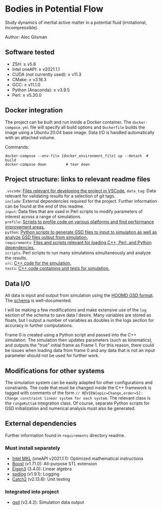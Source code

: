 # Bodies in Potential Flow

Study dynamics of inertial active matter in a potential fluid (irrotational, incompressible).  

Author: Alec Glisman

## Software tested

* ZSH: $\geq$ v5.8
* Intel oneAPI: $\geq$ v2021.1.1
* CUDA (not currently used): $\geq$ v11.3
* CMake: $\geq$ v3.16.3
* GCC: $\geq$ v11.1.0
* Python (Anaconda): $\geq$ v3.9.5
* Perl: $\geq$ v5.30.0

## Docker integration

The project can be built and run inside a Docker container.
The `docker-compose.yml` file will specify all build options and `Dockerfile` builds the image using a Ubuntu 20.04 base image.
Data I/O is handled automatically with an attached volume.

Commands:

```[shell]
docker-compose --env-file [docker_environment_file] up --detach  # build
docker-compose down         # tear down
```

## Project structure: links to relevant readme files

`.vscode`: [Files relevant for developing the project in VSCode.](.vscode/)
`data_tag`: Data relevant for validating results for a selection of git tags.  
`include`: External dependencies required for the project.
Further information can be found at the end of this readme.  
`input`: Data files that are used in Perl scripts to modify parameters of interest across a range of simulations.  
`profile`: [Scripts to profile code on various platforms and find performance improvement areas.](profile/README.md)  
`python`: [Python scripts to generate GSD files to input to simulation as well as analyze GSD files output from simulation.](python/README.md)  
`requirements`: [Files and scripts relevant for loading C++, Perl, and Python dependencies.](requirements/README.md)  
`scripts`: Perl scripts to run many simulations simultaneously and analyze the results.  
`src`: [C++ code for the simulation.](src/README.md)  
`tests`: [C++ code containing unit tests for simulation.](tests/README.md)

## Data I/O

All data is input and output from simulation using the [HOOMD GSD format](https://gsd.readthedocs.io/en/stable/index.html).
The [schema](https://gsd.readthedocs.io/en/stable/python-module-gsd.fl.html) is well-documented.

I will be making a few modifications and make extensive use of the `log` section of the schema to save data I desire.
Many variables are stored as floats, but I output a number of variables as doubles in the logs section for accuracy in further computations.

Frame 0 is created using a Python script and passed into the C++ simulation.
The simulation then updates parameters (such as kinematics), and outputs the "true" initial frame as Frame 1.
For this reason, there could be issues when loading data from frame 0 and any data that is not an input parameter should not be used for further work.

## Modifications for other systems

The simulation system can be easily adapted for other configurations and constraints.
The code that must be changed inside the C++ framework is tagged with comments of the form `// REVIEW[epic=Change,order=5]: Change constraint linear system for each system`.
The relevant class is the `rungeKutta4` integration class.
Of course, separate Python scripts for GSD initialization and numerical analysis must also be generated.

## External dependencies

Further information found in `requirements` directory readme.

### Must install separately

* [Intel MKL](https://software.intel.com/content/www/us/en/develop/tools/oneapi/components/onemkl.html#gs.7owc4e) (oneAPI v2021.1.1): Optimized mathematical instructions
* [Boost](https://www.boost.org/) (v1.71.0): All-purpose STL extension
* [Eigen3](https://gitlab.com/libeigen/eigen) (3.4.0): Linear algebra
* [spdlog](https://github.com/gabime/spdlog) (v1.9.1): Logging
* [Catch2](https://github.com/catchorg/Catch2) (v2.13.6): Unit testing

### Integrated into project

* [gsd](https://github.com/glotzerlab/gsd) (v2.4.2): Simulation data output
